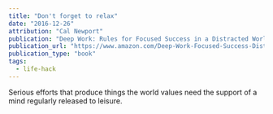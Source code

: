 ```yaml
---
title: "Don't forget to relax"
date: "2016-12-26"
attribution: "Cal Newport"
publication: "Deep Work: Rules for Focused Success in a Distracted World"
publication_url: "https://www.amazon.com/Deep-Work-Focused-Success-Distracted/dp/1455586692"
publication_type: "book"
tags:
  - life-hack
---
```


Serious efforts that produce things the world values need the support of a mind regularly released to leisure.
